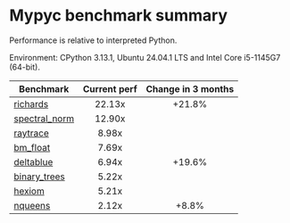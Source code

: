 # Mypyc benchmark summary

Performance is relative to interpreted Python.

Environment: CPython 3.13.1, Ubuntu 24.04.1 LTS and Intel Core i5-1145G7 (64-bit).

| Benchmark | Current perf | Change in 3 months |
| --- | :---: | :---: |
| [richards](benchmarks/richards.md) | 22.13x | +21.8% |
| [spectral_norm](benchmarks/spectral_norm.md) | 12.90x |  |
| [raytrace](benchmarks/raytrace.md) | 8.98x |  |
| [bm_float](benchmarks/bm_float.md) | 7.69x |  |
| [deltablue](benchmarks/deltablue.md) | 6.94x | +19.6% |
| [binary_trees](benchmarks/binary_trees.md) | 5.22x |  |
| [hexiom](benchmarks/hexiom.md) | 5.21x |  |
| [nqueens](benchmarks/nqueens.md) | 2.12x | +8.8% |
